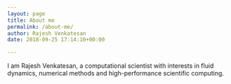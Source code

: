 ```yaml
---
layout: page
title: About me
permalink: /about-me/
author: Rajesh Venkatesan
date: 2018-09-25 17:14:10+00:00

---
```


I am Rajesh Venkatesan, a computational scientist with interests in fluid dynamics, numerical methods and high-performance scientific computing.
